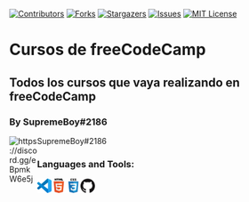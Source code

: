 [![Contributors][contributors-shield]][contributors-url]
[![Forks][forks-shield]][forks-url]
[![Stargazers][stars-shield]][stars-url]
[![Issues][issues-shield]][issues-url]
[![MIT License][license-shield]][license-url]

# Cursos de freeCodeCamp

## Todos los cursos que vaya realizando en freeCodeCamp

### By SupremeBoy#2186

<img align="left" alt="https://discord.gg/eBpmkW6e5j" width="50px" src="https://logodownload.org/wp-content/uploads/2017/11/discord-logo-2-1.png" />
SupremeBoy#2186

<br />

### Languages and Tools:

<img align="left" alt="Visual Studio Code" width="26px" src="https://raw.githubusercontent.com/github/explore/80688e429a7d4ef2fca1e82350fe8e3517d3494d/topics/visual-studio-code/visual-studio-code.png" />
<img align="left" alt="HTML" width="26px" src="https://raw.githubusercontent.com/github/explore/80688e429a7d4ef2fca1e82350fe8e3517d3494d/topics/html/html.png" />
<img align="left" alt="CSS" width="26px" src="https://raw.githubusercontent.com/github/explore/80688e429a7d4ef2fca1e82350fe8e3517d3494d/topics/css/css.png" />
<img align="left" alt="GitHub" width="26px" src="https://raw.githubusercontent.com/github/explore/78df643247d429f6cc873026c0622819ad797942/topics/github/github.png" />

<br />
<br />


<!-- MARKDOWN LINKS & IMAGES -->
<!-- https://www.markdownguide.org/basic-syntax/#reference-style-links -->
[contributors-shield]: https://img.shields.io/github/contributors/SupremeBoy92/freeCodeCamp.svg?style=for-the-badge
[contributors-url]: https://github.com/SupremeBoy92/freeCodeCamp/graphs/contributors
[forks-shield]: https://img.shields.io/github/forks/SupremeBoy92/freeCodeCamp.svg?style=for-the-badge
[forks-url]: https://github.com/SupremeBoy92/freeCodeCamp/network/members
[stars-shield]: https://img.shields.io/github/stars/SupremeBoy92/freeCodeCamp.svg?style=for-the-badge
[stars-url]: https://github.com/SupremeBoy92/freeCodeCamp/stargazers
[issues-shield]: https://img.shields.io/github/issues/SupremeBoy92/freeCodeCamp.svg?style=for-the-badge
[issues-url]: https://github.com/SupremeBoy92/freeCodeCamp/issues
[license-shield]: https://img.shields.io/github/license/SupremeBoy92/freeCodeCamp.svg?style=for-the-badge
[license-url]: https://github.com/SupremeBoy92/freeCodeCamp/blob/master/LICENSE.txt
